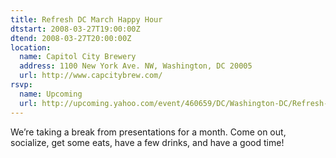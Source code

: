 ```yaml
---
title: Refresh DC March Happy Hour
dtstart: 2008-03-27T19:00:00Z
dtend: 2008-03-27T20:00:00Z
location:
  name: Capitol City Brewery
  address: 1100 New York Ave. NW, Washington, DC 20005
  url: http://www.capcitybrew.com/
rsvp:
  name: Upcoming
  url: http://upcoming.yahoo.com/event/460659/DC/Washington-DC/Refresh-DC-March-Happy-Hour/Capitol-City-Brewery/
---
```


We’re taking a break from presentations for a month. Come on out, socialize, get some eats, have a few drinks, and have a good time!